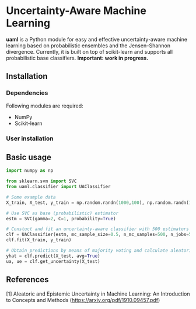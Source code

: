 # Uncertainty-Aware Machine Learning 

**uaml** is a Python module for easy and effective uncertainty-aware machine learning based on probabilistic ensembles and the Jensen–Shannon divergence. Currently, it is built on top of scikit-learn and supports all probabilistic base classifiers. **Important: work in progress.**

## Installation 

### Dependencies 

Following modules are required:

* NumPy 
* Scikit-learn

### User installation

## Basic usage

```python
import numpy as np

from sklearn.svm import SVC
from uaml.classifier import UAClassifier

# Some example data
X_train, X_test, y_train = np.random.randn(1000,100), np.random.randn(100,100), np.random.randint(0,5,1000)

# Use SVC as base (probabilistic) estimator
estm = SVC(gamma=2, C=1, probability=True) 

# Constuct and fit an uncertainty-aware classifier with 500 estimators and parallelize over 5 cores 
clf = UAClassifier(estm, mc_sample_size=0.5, n_mc_samples=500, n_jobs=5)
clf.fit(X_train, y_train)

# Obtain predictions by means of majority voting and calculate aleatoric and epistemic uncertainty
yhat = clf.predict(X_test, avg=True)
ua, ue = clf.get_uncertainty(X_test)
```

## References

[1] Aleatoric and Epistemic Uncertainty in
Machine Learning: An Introduction
to Concepts and Methods (https://arxiv.org/pdf/1910.09457.pdf)
